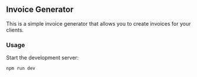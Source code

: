 ## Invoice Generator

This is a simple invoice generator that allows you to create invoices for your clients.

### Usage

Start the development server:

```bash
npm run dev
```

